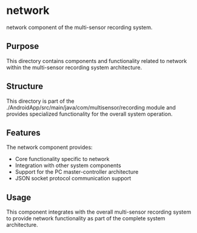 # network

network component of the multi-sensor recording system.

## Purpose

This directory contains components and functionality related to network within the multi-sensor recording system architecture.

## Structure

This directory is part of the ./AndroidApp/src/main/java/com/multisensor/recording module and provides specialized functionality for the overall system operation.

## Features

The network component provides:
- Core functionality specific to network
- Integration with other system components
- Support for the PC master-controller architecture
- JSON socket protocol communication support

## Usage

This component integrates with the overall multi-sensor recording system to provide network functionality as part of the complete system architecture.
